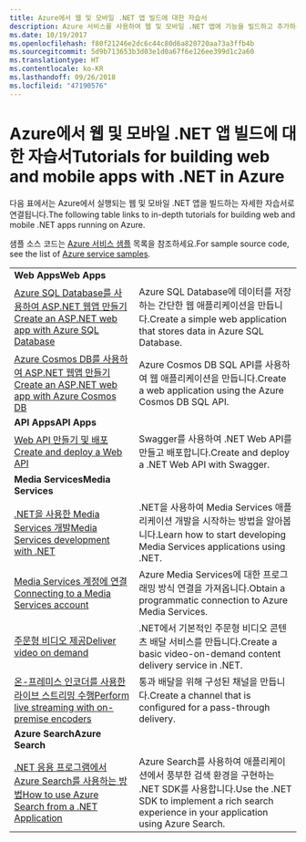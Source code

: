 ```yaml
---
title: Azure에서 웹 및 모바일 .NET 앱 빌드에 대한 자습서
description: Azure 서비스를 사용하여 웹 및 모바일 .NET 앱에 기능을 빌드하고 추가하는 자습서입니다.
ms.date: 10/19/2017
ms.openlocfilehash: f80f21246e2dc6c44c80d6a820720aa73a3ffb4b
ms.sourcegitcommit: 5d9b713653b3d03e1d0a67f6e126ee399d1c2a60
ms.translationtype: HT
ms.contentlocale: ko-KR
ms.lasthandoff: 09/26/2018
ms.locfileid: "47190576"
---
```

# <a name="tutorials-for-building-web-and-mobile-apps-with-net-in-azure"></a><span data-ttu-id="8db1a-103">Azure에서 웹 및 모바일 .NET 앱 빌드에 대한 자습서</span><span class="sxs-lookup"><span data-stu-id="8db1a-103">Tutorials for building web and mobile apps with .NET in Azure</span></span>

<span data-ttu-id="8db1a-104">다음 표에서는 Azure에서 실행되는 웹 및 모바일 .NET 앱을 빌드하는 자세한 자습서로 연결됩니다.</span><span class="sxs-lookup"><span data-stu-id="8db1a-104">The following table links to in-depth tutorials for building web and mobile .NET apps running on Azure.</span></span>

<span data-ttu-id="8db1a-105">샘플 소스 코드는 [Azure 서비스 샘플](https://azure.microsoft.com/resources/samples/?platform=dotnet) 목록을 참조하세요.</span><span class="sxs-lookup"><span data-stu-id="8db1a-105">For sample source code, see the list of [Azure service samples](https://azure.microsoft.com/resources/samples/?platform=dotnet).</span></span>

| | |
|---|---|
| <span data-ttu-id="8db1a-106">**Web Apps**</span><span class="sxs-lookup"><span data-stu-id="8db1a-106">**Web Apps**</span></span>||
| <span data-ttu-id="8db1a-107">[Azure SQL Database를 사용하여 ASP.NET 웹앱 만들기][1]</span><span class="sxs-lookup"><span data-stu-id="8db1a-107">[Create an ASP.NET web app with Azure SQL Database][1]</span></span> | <span data-ttu-id="8db1a-108">Azure SQL Database에 데이터를 저장하는 간단한 웹 애플리케이션을 만듭니다.</span><span class="sxs-lookup"><span data-stu-id="8db1a-108">Create a simple web application that stores data in Azure SQL Database.</span></span> | 
| <span data-ttu-id="8db1a-109">[Azure Cosmos DB를 사용하여 ASP.NET 웹앱 만들기][2]</span><span class="sxs-lookup"><span data-stu-id="8db1a-109">[Create an ASP.NET web app with Azure Cosmos DB][2]</span></span> | <span data-ttu-id="8db1a-110">Azure Cosmos DB SQL API를 사용하여 웹 애플리케이션을 만듭니다.</span><span class="sxs-lookup"><span data-stu-id="8db1a-110">Create a web application using the Azure Cosmos DB SQL API.</span></span> | 
| <span data-ttu-id="8db1a-111">**API Apps**</span><span class="sxs-lookup"><span data-stu-id="8db1a-111">**API Apps**</span></span>||
| <span data-ttu-id="8db1a-112">[Web API 만들기 및 배포][3]</span><span class="sxs-lookup"><span data-stu-id="8db1a-112">[Create and deploy a Web API][3]</span></span> | <span data-ttu-id="8db1a-113">Swagger를 사용하여 .NET Web API를 만들고 배포합니다.</span><span class="sxs-lookup"><span data-stu-id="8db1a-113">Create and deploy a .NET Web API with Swagger.</span></span> | 
| <span data-ttu-id="8db1a-114">**Media Services**</span><span class="sxs-lookup"><span data-stu-id="8db1a-114">**Media Services**</span></span> | |
| <span data-ttu-id="8db1a-115">[.NET을 사용한 Media Services 개발][6]</span><span class="sxs-lookup"><span data-stu-id="8db1a-115">[Media Services development with .NET][6]</span></span> | <span data-ttu-id="8db1a-116">.NET을 사용하여 Media Services 애플리케이션 개발을 시작하는 방법을 알아봅니다.</span><span class="sxs-lookup"><span data-stu-id="8db1a-116">Learn how to start developing Media Services applications using .NET.</span></span> |
| <span data-ttu-id="8db1a-117">[Media Services 계정에 연결][7]</span><span class="sxs-lookup"><span data-stu-id="8db1a-117">[Connecting to a Media Services account][7]</span></span> | <span data-ttu-id="8db1a-118">Azure Media Services에 대한 프로그래밍 방식 연결을 가져옵니다.</span><span class="sxs-lookup"><span data-stu-id="8db1a-118">Obtain a programmatic connection to  Azure Media Services.</span></span> |
| <span data-ttu-id="8db1a-119">[주문형 비디오 제공][4]</span><span class="sxs-lookup"><span data-stu-id="8db1a-119">[Deliver video on demand][4]</span></span> | <span data-ttu-id="8db1a-120">.NET에서 기본적인 주문형 비디오 콘텐츠 배달 서비스를 만듭니다.</span><span class="sxs-lookup"><span data-stu-id="8db1a-120">Create a basic video-on-demand content delivery service in .NET.</span></span> | 
| <span data-ttu-id="8db1a-121">[온-프레미스 인코더를 사용한 라이브 스트리밍 수행][8]</span><span class="sxs-lookup"><span data-stu-id="8db1a-121">[Perform live streaming with on-premise encoders ][8]</span></span> | <span data-ttu-id="8db1a-122">통과 배달을 위해 구성된 채널을 만듭니다.</span><span class="sxs-lookup"><span data-stu-id="8db1a-122">Create a channel that is configured for a pass-through delivery.</span></span> |
| <span data-ttu-id="8db1a-123">**Azure Search**</span><span class="sxs-lookup"><span data-stu-id="8db1a-123">**Azure Search**</span></span>||
| <span data-ttu-id="8db1a-124">[.NET 응용 프로그램에서 Azure Search를 사용하는 방법][5]</span><span class="sxs-lookup"><span data-stu-id="8db1a-124">[How to use Azure Search from a .NET Application][5]</span></span> | <span data-ttu-id="8db1a-125">Azure Search를 사용하여 애플리케이션에서 풍부한 검색 환경을 구현하는 .NET SDK를 사용합니다.</span><span class="sxs-lookup"><span data-stu-id="8db1a-125">Use the .NET SDK to implement a rich search experience in your application using Azure Search.</span></span> | 



[1]: /azure/app-service-web/app-service-web-tutorial-dotnet-sqldatabase
[2]: /azure/cosmos-db/sql-api-dotnet-application
[3]: /azure/app-service-api/app-service-api-dotnet-get-started
[4]: /azure/media-services/media-services-dotnet-get-started
[5]: /azure/search/search-howto-dotnet-sdk
[6]: /azure/media-services/media-services-dotnet-how-to-use
[7]: /azure/media-services/media-services-dotnet-connect-programmatically
[8]: /azure/media-services/media-services-dotnet-live-encode-with-onpremises-encoders
